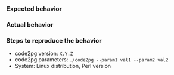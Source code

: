 ### Expected behavior

### Actual behavior

### Steps to reproduce the behavior
- code2pg version: `X.Y.Z`
- code2pg parameters: `./code2pg --param1 val1 --param2 val2`
- System: Linux distribution, Perl version
